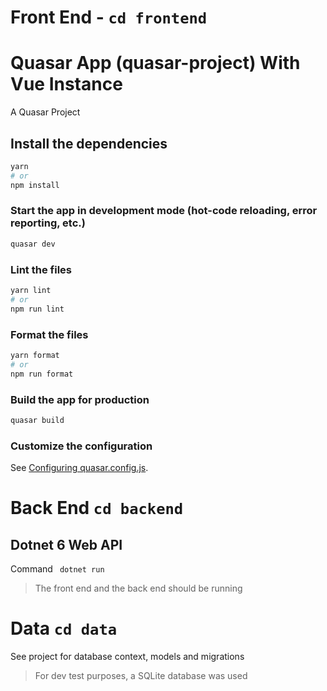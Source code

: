# Front End - `cd frontend`

# Quasar App (quasar-project) With Vue Instance

A Quasar Project

## Install the dependencies

```bash
yarn
# or
npm install
```

### Start the app in development mode (hot-code reloading, error reporting, etc.)

```bash
quasar dev
```

### Lint the files

```bash
yarn lint
# or
npm run lint
```

### Format the files

```bash
yarn format
# or
npm run format
```

### Build the app for production

```bash
quasar build
```

### Customize the configuration

See [Configuring quasar.config.js](https://v2.quasar.dev/quasar-cli-vite/quasar-config-js).

# Back End `cd backend`

## Dotnet 6 Web API

Command
` dotnet run`

> The front end and the back end should be running

# Data `cd data`

See project for database context, models and migrations

> For dev test purposes, a SQLite database was used
